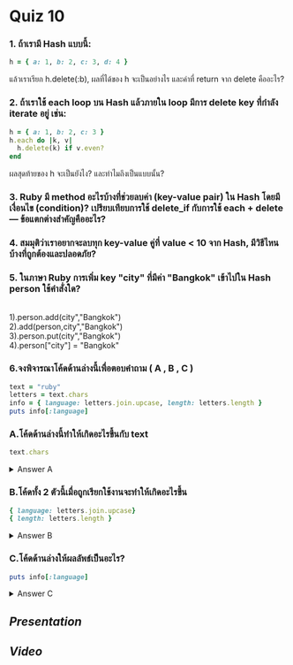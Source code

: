 # Quiz 10
### 1. ถ้าเรามี Hash แบบนี้:
```ruby
h = { a: 1, b: 2, c: 3, d: 4 }
```
แล้วเราเรียก h.delete(:b), ผลที่ได้ของ h จะเป็นอย่างไร และค่าที่ return จาก delete คืออะไร?

### 2. ถ้าเราใช้ each loop บน Hash แล้วภายใน loop มีการ delete key ที่กำลัง iterate อยู่ เช่น:
```ruby
h = { a: 1, b: 2, c: 3 }
h.each do |k, v|
  h.delete(k) if v.even?
end
```
ผลสุดท้ายของ h จะเป็นยังไง? และทำไมถึงเป็นแบบนั้น?

### 3. Ruby มี method อะไรบ้างที่ช่วยลบค่า (key-value pair) ใน Hash โดยมีเงื่อนไข (condition)? เปรียบเทียบการใช้ delete_if กับการใช้ each + delete — ข้อแตกต่างสำคัญคืออะไร?

### 4. สมมุติว่าเราอยากจะลบทุก key-value คู่ที่ value < 10 จาก Hash, มีวิธีไหนบ้างที่ถูกต้องและปลอดภัย?

### 5. ในภาษา Ruby การเพิ่ม key "city" ที่มีค่า "Bangkok" เข้าไปใน Hash person ใช้คำสั่งใด?
<br>1).person.add(city","Bangkok")
<br>2).add(person,city","Bangkok")
<br>3).person.put(city","Bangkok")
<br>4).person["city"] = "Bangkok"


### 6.จงพิจารณาโค้ดด้านล่างนี้เพื่อตอบคำถาม ( A , B , C )

```ruby
text = "ruby"
letters = text.chars
info = { language: letters.join.upcase, length: letters.length }
puts info[:language]
```

### A.โค้ดด้านล่างนี้ทำให้เกิดอะไรขึ้นกับ text 
```ruby
text.chars
```

<details>
  <summary>Answer A</summary>
  
`text.chars` จะเปลี่ยน string `"ruby"` ให้กลายเป็น array ของตัวอักษรแต่ละตัว → `["r", "u", "b", "y"]` 

</details>

### B.โค้ดทั้ง 2 ตัวนี้เมื่อถูกเรียกใช้งานจะทำให้เกิดอะไรขึ้น

```ruby
{ language: letters.join.upcase}
{ length: letters.length }
```
<details>
  <summary>Answer B</summary>

  `{ language: letters.join.upcase }` ได้ `"RUBY"`  
`{ length: letters.length }` ได้ `4`

โดยมีหลักการทำงานดังนี้

 `{ language: letters.join.upcase }` สร้าง hash ที่รวมตัวอักษรแล้วแปลงเป็นตัวพิมพ์ใหญ่  
 `{ length: letters.length }` สร้าง hash ที่นับจำนวนตัวอักษรใน array  

</details>

### C.โค้ดด้านล่างให้ผลลัพธ์เป็นอะไร?

```ruby
puts info[:language]
```

<details>
  <summary>Answer C</summary>
  
```ruby
"RUBY"
```

เพราะ

 `puts info[:language]` → ดึงค่าจาก key `:language` แล้วแสดงผล → `"RUBY"`

</details>



## _Presentation_

## _Video_
